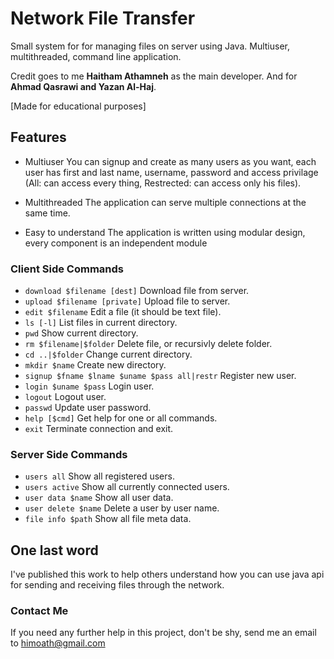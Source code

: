 # Network File Transfer
Small system for for managing files on server using Java.
Multiuser, multithreaded, command line application.

Credit goes to me **Haitham Athamneh** as the main developer. And for **Ahmad Qasrawi and Yazan Al-Haj**.

[Made for educational purposes]

## Features

* Multiuser
You can signup and create as many users as you want, each user has first and last name, username, password and access privilage (All: can access every thing, Restrected: can access only his files).

* Multithreaded
The application can serve multiple connections at the same time.

* Easy to understand
The application is written using modular design, every component is an independent module

### Client Side Commands
* `download $filename [dest]`
Download file from server.
* `upload $filename [private]`
Upload file to server.
* `edit $filename`
Edit a file (it should be text file).
* `ls [-l]`
List files in current directory.
* `pwd`
Show current directory.
* `rm $filename|$folder`
Delete file, or recursivly delete folder.
* `cd ..|$folder`
Change current directory.
* `mkdir $name`
Create new directory.
* `signup $fname $lname $uname $pass all|restr`
Register new user.
* `login $uname $pass`
Login user.
* `logout`
Logout user.
* `passwd`
Update user password.
* `help [$cmd]`
Get help for one or all commands.
* `exit`
Terminate connection and exit.

### Server Side Commands
* `users all`
Show all registered users.
* `users active`
Show all currently connected users.
* `user data $name`
Show all user data.
* `user delete $name`
Delete a user by user name.
* `file info $path`
Show all file meta data.

## One last word
I've published this work to help others understand how you can use java api for sending and receiving files through the network.

### Contact Me
If you need any further help in this project, don't be shy, send me an email to himoath@gmail.com
